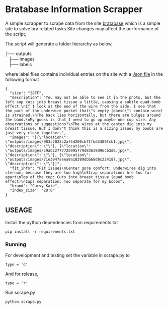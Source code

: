 # Bratabase Information Scrapper

A simple scrapper to scrape data from the site [bratabase](https://www.bratabase.com/) which is a simple site to solve bra related tasks.Site changes may affect the performance of the script,

The script will generate a folder hierarchy as below,

├── outputs                 
    &nbsp;&nbsp;&nbsp;├── images                    
    &nbsp;&nbsp;&nbsp;├── labels

where label files contains individual entries on the site with a [Json file](https://github.com/isharaux/bratabase_scraper/blob/master/sample.json) in the following format
```
{
  "size": "28FF",
  "description": "You may not be able to see it in the photo, but the left cup cuts into breast tissue a little, causing a subtle quad-boob effect.\nIf I look at the end of the wire from the side, I see that the part of the underwire pocket that\"s empty (doesn\"t contain wire) is strained.\nThe back lies horizontally, but there are bulges around the band.\nMy guess is that I need to go up maybe one cup size. Any observations or suggestions?\nThe wires at the center dig into my breast tissue. But I don\"t think this is a sizing issue; my boobs are just very close together.",
  "images": "[{\"location\": \"outputs/images/983c2023c2af5d200cb71fbd3489fcb1.jpg\", \"description\": \"\"}, {\"location\": \"outputs/images/c9ab22777725995779d83639d96cb3d6.jpg\", \"description\": \"\"}, {\"location\": \"outputs/images/71e3047aeea9a18389dbb68d8c224187.jpg\", \"description\": \"\"}]",
  "fit_info": "Fit issues\nCenter gore comfort: Underwires dig into sternum, because they are too high\nStrap separation: Are too far apart\nTop of the cup: Cuts into breast tissue (quad boob effect)\nCups separation: Too separate for my boobs",
  "brand": "Curvy Kate",
  "index_size": "28:8"
}

```

## USEAGE

Install the python dependencies from requirements.txt

```
pip install -r requirements.txt

```


### Running

For development and testing set the variable in scrape.py to

```
type = 'd'
```

And for release,

```
type = 'r'
```
Run scrape.py

```
python scrape.py

```
